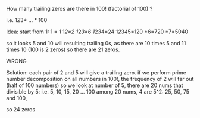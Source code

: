 How many trailing zeros are there in 100! (factorial of 100) ?

i.e. 1*2*3* ... * 100

Idea:
start from 1:
1 = 1
1*2=2
1*2*3=6
1*2*3*4=24
1*2*3*4*5=120
*6=720
*7=5040

so it looks 5 and 10 will resulting trailing 0s, as there are 10 times 5 and 11 times 10 (100 is 2 zeros)
so there are 21 zeros.

WRONG

Solution:
each pair of 2 and 5 will give a trailing zero.
if we perform prime number decomposition on all numbers in 100!, the frequency of 2 will far out (half of 100 numbers)
so we look at number of 5, there are 20 nums that divisible by 5: i.e. 5, 10, 15, 20 ... 100
among 20 nums, 4 are 5^2: 25, 50, 75 and 100, 

so 24 zeros
